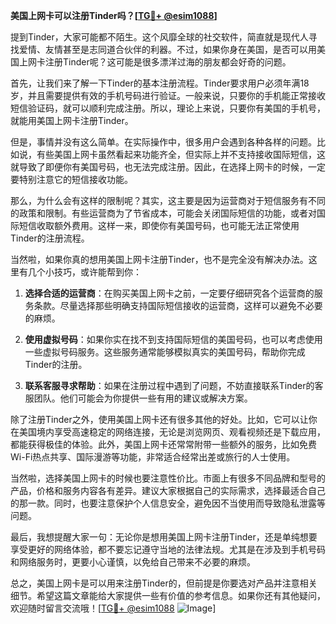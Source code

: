 **美国上网卡可以注册Tinder吗？[[TG💪+ @esim1088](https://t.me/s/esim1088)]**

提到Tinder，大家可能都不陌生。这个风靡全球的社交软件，简直就是现代人寻找爱情、友情甚至是志同道合伙伴的利器。不过，如果你身在美国，是否可以用美国上网卡注册Tinder呢？这可能是很多漂洋过海的朋友都会好奇的问题。

首先，让我们来了解一下Tinder的基本注册流程。Tinder要求用户必须年满18岁，并且需要提供有效的手机号码进行验证。一般来说，只要你的手机能正常接收短信验证码，就可以顺利完成注册。所以，理论上来说，只要你有美国的手机号，就能用美国上网卡注册Tinder。

但是，事情并没有这么简单。在实际操作中，很多用户会遇到各种各样的问题。比如说，有些美国上网卡虽然看起来功能齐全，但实际上并不支持接收国际短信，这就导致了即便你有美国号码，也无法完成注册。因此，在选择上网卡的时候，一定要特别注意它的短信接收功能。

那么，为什么会有这样的限制呢？其实，这主要是因为运营商对于短信服务有不同的政策和限制。有些运营商为了节省成本，可能会关闭国际短信的功能，或者对国际短信收取额外费用。这样一来，即使你有美国号码，也可能无法正常使用Tinder的注册流程。

当然啦，如果你真的想用美国上网卡注册Tinder，也不是完全没有解决办法。这里有几个小技巧，或许能帮到你：

1. **选择合适的运营商**：在购买美国上网卡之前，一定要仔细研究各个运营商的服务条款。尽量选择那些明确支持国际短信接收的运营商，这样可以避免不必要的麻烦。

2. **使用虚拟号码**：如果你实在找不到支持国际短信的美国号码，也可以考虑使用一些虚拟号码服务。这些服务通常能够模拟真实的美国号码，帮助你完成Tinder的注册。

3. **联系客服寻求帮助**：如果在注册过程中遇到了问题，不妨直接联系Tinder的客服团队。他们可能会为你提供一些有用的建议或解决方案。

除了注册Tinder之外，使用美国上网卡还有很多其他的好处。比如，它可以让你在美国境内享受高速稳定的网络连接，无论是浏览网页、观看视频还是下载应用，都能获得极佳的体验。此外，美国上网卡还常常附带一些额外的服务，比如免费Wi-Fi热点共享、国际漫游等功能，非常适合经常出差或旅行的人士使用。

当然啦，选择美国上网卡的时候也要注意性价比。市面上有很多不同品牌和型号的产品，价格和服务内容各有差异。建议大家根据自己的实际需求，选择最适合自己的那一款。同时，也要注意保护个人信息安全，避免因不当使用而导致隐私泄露等问题。

最后，我想提醒大家一句：无论你是想用美国上网卡注册Tinder，还是单纯想要享受更好的网络体验，都不要忘记遵守当地的法律法规。尤其是在涉及到手机号码和网络服务时，更要小心谨慎，以免给自己带来不必要的麻烦。

总之，美国上网卡是可以用来注册Tinder的，但前提是你要选对产品并注意相关细节。希望这篇文章能给大家提供一些有价值的参考信息。如果你还有其他疑问，欢迎随时留言交流哦！[[TG💪+ @esim1088](https://t.me/s/esim1088) ![Image](https://i.postimg.cc/4NQfJmqS/Snipaste-2025-05-13-00-14-12.png)]